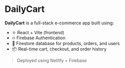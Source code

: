 # DailyCart

**DailyCart** is a full-stack e-commerce app built using:

- ⚛️ React + Vite (frontend)
- 🔥 Firebase Authentication
- 🛒 Firestore database for products, orders, and users
- 📦 Real-time cart, checkout, and order history

> Deployed using Netlify + Firebase
